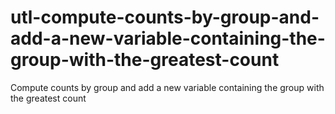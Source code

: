 # utl-compute-counts-by-group-and-add-a-new-variable-containing-the-group-with-the-greatest-count
Compute counts by group and add a new variable containing the group with the greatest count
